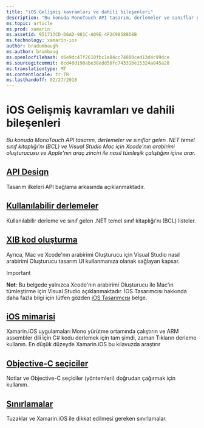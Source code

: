 ```yaml
---
title: "iOS Gelişmiş kavramları ve dahili bileşenleri"
description: "Bu konuda MonoTouch API tasarım, derlemeler ve sınıflar gelen .NET temel sınıf kitaplığı'nı (BCL) ve Visual Studio Mac için Xcode'nın arabirimi oluşturucusu ve Apple'nın araç zinciri ile nasıl tümleşik çalıştığını içine arar."
ms.topic: article
ms.prod: xamarin
ms.assetid: 951713CD-D6AD-981C-A09E-4F2C98588D8B
ms.technology: xamarin-ios
author: bradumbaugh
ms.author: brumbaug
ms.openlocfilehash: d6e9dc47f2610fbc1e84cc74880ced13d4c99dce
ms.sourcegitcommit: 6cd40d190abe38edd50fc74331be15324a845a28
ms.translationtype: MT
ms.contentlocale: tr-TR
ms.lasthandoff: 02/27/2018
---
```

# <a name="ios-advanced-concepts-and-internals"></a>iOS Gelişmiş kavramları ve dahili bileşenleri

_Bu konuda MonoTouch API tasarım, derlemeler ve sınıflar gelen .NET temel sınıf kitaplığı'nı (BCL) ve Visual Studio Mac için Xcode'nın arabirimi oluşturucusu ve Apple'nın araç zinciri ile nasıl tümleşik çalıştığını içine arar._




##  <a name="api-designiosinternalsapi-designindexmd"></a>[API Design](~/ios/internals/api-design/index.md)

Tasarım ilkeleri API bağlama arkasında açıklanmaktadır.




##  <a name="available-assembliescross-platforminternalsavailable-assembliesmd"></a>[Kullanılabilir derlemeler](~/cross-platform/internals/available-assemblies.md)

Kullanılabilir derleme ve sınıf gelen .NET temel sınıf kitaplığı'nı (BCL) listeler.




##  <a name="xib-code-generationiosinternalsxib-code-generationmd"></a>[XIB kod oluşturma](~/ios/internals/xib-code-generation.md)

Ayrıca, Mac ve Xcode'nın arabirimi Oluşturucu için Visual Studio nasıl arabirimi Oluşturucu tasarım UI kullanmanıza olanak sağlayan kapsar.

> [!IMPORTANT]
> **Not**: Bu belgede yalnızca Xcode'nın arabirimi Oluşturucu ile Mac'ın tümleştirme için Visual Studio açıklanmaktadır. İOS Tasarımcısı hakkında daha fazla bilgi için lütfen gözden [iOS Tasarımcısı](~/ios/user-interface/designer/index.md) belge.



##  <a name="ios-architectureiosinternalsarchitecturemd"></a>[iOS mimarisi](~/ios/internals/architecture.md)

Xamarin.iOS uygulamaları Mono yürütme ortamında çalıştırın ve ARM assembler dili için C# kodu derlemek için tam şimdi, zaman Tıkların derleme kullanın. En düşük düzeyde Xamarin.iOS bu kılavuzda araştırır

##  <a name="objective-c-selectorsiosinternalsobjective-c-selectorsmd"></a>[Objective-C seçiciler](~/ios/internals/objective-c-selectors.md)

Notlar ve Objective-C seçiciler (yöntemleri) doğrudan çağırmak için kullanım.


##  <a name="limitationslimitationsmd"></a>[Sınırlamalar](limitations.md)

Tuzaklar ve Xamarin.iOS ile dikkat edilmesi gereken sınırlamalar.